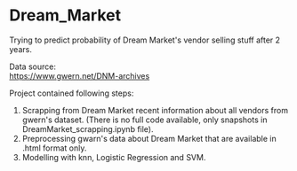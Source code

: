# Dream_Market

Trying to predict probability of Dream Market's vendor selling stuff after 2 years.

Data source:<br/>
https://www.gwern.net/DNM-archives

Project contained following steps:
  1. Scrapping from Dream Market recent information about all vendors from gwern's dataset. (There is no full code available, only snapshots in DreamMarket_scrapping.ipynb file).
  2. Preprocessing gwarn's data about Dream Market that are available in .html format only.
  3. Modelling with knn, Logistic Regression and SVM.
